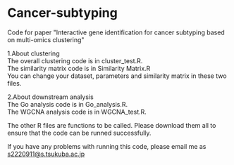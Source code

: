 # Cancer-subtyping
Code for paper "Interactive gene identification for cancer subtyping based on multi-omics clustering"  

1.About clustering  
The overall clustering code is in cluster_test.R.  
The similarity matrix code is in Similarity Matrix.R  
You can change your dataset, parameters and similarity matrix in these two files.  

2.About downstream analysis  
The Go analysis code is in Go_analysis.R.  
The WGCNA analysis code is in WGCNA_test.R.  

The other R files are functions to be called. Please download them all to ensure that the code can be runned successfully.  

If you have any problems with running this code, please email me as s2220911@s.tsukuba.ac.jp  
